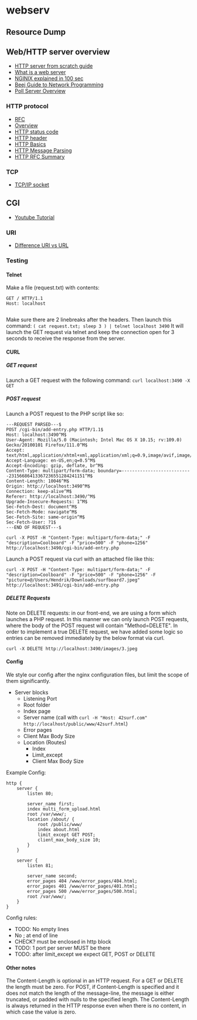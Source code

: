 # webserv

## Resource Dump

## Web/HTTP server overview

- [HTTP server from scratch guide](https://github.com/Dungyichao/http_server/blob/master/doc/HTTP%20Server_%20Everything%20you%20need%20to%20know%20to%20Build%20a%20simple%20HTTP%20server%20from%20scratch_pdf2.pdf)
- [What is a web server](https://developer.mozilla.org/en-US/docs/Learn/Common_questions/What_is_a_web_server)
- [NGINIX explained in 100 sec](https://www.youtube.com/watch?v=JKxlsvZXG7c)
- [Beej Guide to Network Programming](https://beej.us/guide/bgnet/html/split-wide/index.html)
- [Poll Server Overview](https://www.softprayog.in/programming/io-multiplexing-select-poll-epoll-in-linux)

### HTTP protocol

- [RFC](https://www.rfc-editor.org/rfc/rfc9112.html)
- [Overview](https://developer.mozilla.org/en-US/docs/Web/HTTP/Overview)
- [HTTP status code](https://developer.mozilla.org/en-US/docs/Web/HTTP/Status)
- [HTTP header](https://developer.mozilla.org/en-US/docs/Web/HTTP/Headers)
- [HTTP Basics](https://www3.ntu.edu.sg/home/ehchua/programming/webprogramming/http_basics.html)
- [HTTP Message Parsing](https://www.ietf.org/archive/id/draft-ietf-httpbis-p1-messaging-11.html#introduction)
- [HTTP RFC Summary](http://www.cs.cmu.edu/~srini/15-441/F11/responses)

### TCP

- [TCP/IP socket](https://www.ibm.com/docs/en/zvse/6.2?topic=SSB27H_6.2.0/fa2ti_what_is_socket_connection.htm)

## CGI

- [Youtube Tutorial](https://www.youtube.com/watch?v=IU88XroupIQ&list=PLDhd2asKgB6Wo2uxQS3C9PBG_wjNGQLnP)

### URI

- [Difference URI vs URL](https://www.hostinger.com/tutorials/uri-vs-url)

### Testing
#### Telnet
Make a file (request.txt) with contents:
```
GET / HTTP/1.1
Host: localhost


```
Make sure there are 2 linebreaks after the headers. Then launch this command: `( cat request.txt; sleep 3 ) | telnet localhost 3490`
It will launch the GET request via telnet and keep the connection open for 3 seconds to receive the response from the server.

#### CURL
##### GET request
Launch a GET request with the following command: `curl localhost:3490 -X GET`

##### POST request
Launch a POST request to the PHP script like so:
```
---REQUEST PARSED---$
POST /cgi-bin/add-entry.php HTTP/1.1$
Host: localhost:3490^M$
User-Agent: Mozilla/5.0 (Macintosh; Intel Mac OS X 10.15; rv:109.0) Gecko/20100101 Firefox/111.0^M$
Accept: text/html,application/xhtml+xml,application/xml;q=0.9,image/avif,image/webp,*/*;q=0.8^M$
Accept-Language: en-US,en;q=0.5^M$
Accept-Encoding: gzip, deflate, br^M$
Content-Type: multipart/form-data; boundary=---------------------------23156686413367236551284241151^M$
Content-Length: 10046^M$
Origin: http://localhost:3490^M$
Connection: keep-alive^M$
Referer: http://localhost:3490/^M$
Upgrade-Insecure-Requests: 1^M$
Sec-Fetch-Dest: document^M$
Sec-Fetch-Mode: navigate^M$
Sec-Fetch-Site: same-origin^M$
Sec-Fetch-User: ?1$
---END OF REQUEST---$
```

`curl -X POST -H "Content-Type: multipart/form-data;" -F "description=Coolboard" -F "price=500" -F "phone=1256" http://localhost:3490/cgi-bin/add-entry.php`

Launch a POST request via curl with an attached file like this:
```
curl -X POST -H "Content-Type: multipart/form-data;" -F "description=Coolboard" -F "price=500" -F "phone=1256" -F "picture=@/Users/Hendrik/Downloads/surfboard7.jpeg" http://localhost:3491/cgi-bin/add-entry.php
```

##### DELETE Requests
Note on DELETE requests: in our front-end, we are using a form which launches a PHP request. In this manner we can only launch POST requests, where the body of the POST request will contain "Method=DELETE". In order to implement a true DELETE request, we have added some logic so entries can be removed immediately by the below format via curl.

`curl -X DELETE http://localhost:3490/images/3.jpeg`

#### Config
We style our config after the nginx configuration files, but limit the scope of them significantly.

- Server blocks
    - Listening Port
    - Root folder
    - Index page
    - Server name (call with `curl -H "Host: 42surf.com" http://localhost/public/www/42surf.html`)
    - Error pages
    - Client Max Body Size
    - Location (Routes)
        - Index
        - Limit_except
        - Client Max Body Size

Example Config:
```
http {
    server {
        listen 80;

        server_name first;
        index multi_form_upload.html
        root /var/www/;
        location /about/ {
            root /public/www/
            index about.html
            limit_except GET POST;
            client_max_body_size 10;
        }
    }

    server {
        listen 81;

        server_name second;
        error_pages 404 /www/error_pages/404.html;
        error_pages 401 /www/error_pages/401.html;
        error_pages 500 /www/error_pages/500.html;
        root /var/www/;
    }
}
```

Config rules:
- TODO: No empty lines
- No ; at end of line
- CHECK? must be enclosed in http block
- TODO: 1 port per server MUST be there
- TODO: after limit_except we expect GET, POST or DELETE


#### Other notes

The Content-Length is optional in an HTTP request. For a GET or DELETE the length must be zero. For POST, if Content-Length is specified and it does not match the length of the message-line, the message is either truncated, or padded with nulls to the specified length.
The Content-Length is always returned in the HTTP response even when there is no content, in which case the value is zero.
